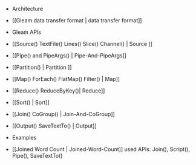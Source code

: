 * Architecture
 * [[Gleam data transfer format | data transfer format]]

* Gleam APIs
 * [[Source() TextFile() Lines() Slice() Channel() | Source ]]
 * [[Pipe() and PipeArgs() | Pipe-And-PipeArgs]]
 * [[Partition() | Partition ]]
 * [[Map() ForEach() FlatMap() Filter() | Map]]
 * [[Reduce() ReduceByKey()| Reduce]]
 * [[Sort() | Sort]]
 * [[Join() CoGroup() | Join-And-CoGroup]]
 * [[Output() SaveTextTo() | Output]]

* Examples
 * [[Joined Word Count | Joined-Word-Count]] used APIs: Join(), Script(), Pipe(), SaveTextTo()